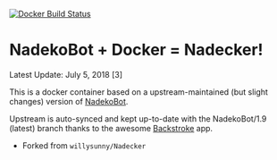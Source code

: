 
[![Docker Build Status](https://img.shields.io/docker/build/shikhirarora/nadekobuild.svg?style=for-the-badge)](https://hub.docker.com/r/shikhirarora/nadekobuild/)

# NadekoBot + Docker = Nadecker!

Latest Update: July 5, 2018 [3]

This is a docker container based on a upstream-maintained (but slight changes) version of [NadekoBot](http://github.com/shikhir-arora/NadekoBot).

Upstream is auto-synced and kept up-to-date with the NadekoBot/1.9 (latest) branch thanks to the awesome [Backstroke](https://backstroke.co/) app.

- Forked from  `willysunny/Nadecker` 
